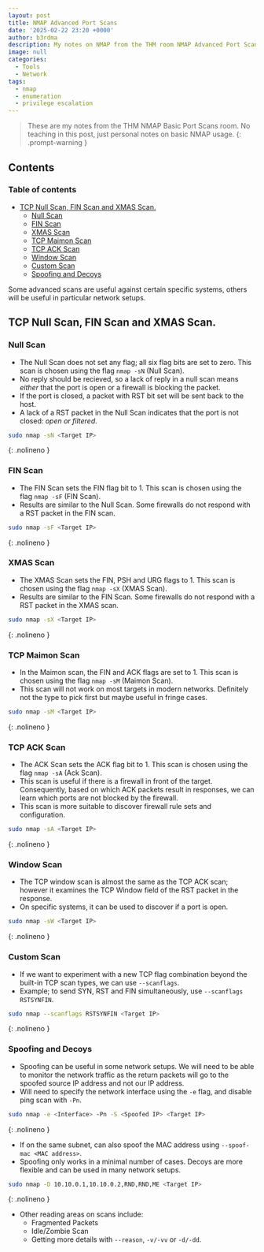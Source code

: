 ```yaml
---
layout: post
title: NMAP Advanced Port Scans
date: '2025-02-22 23:20 +0000'
author: b3rdma
description: My notes on NMAP from the THM room NMAP Advanced Port Scans
image: null
categories:
  - Tools
  - Network
tags:
  - nmap
  - enumeration
  - privilege escalation
---
```

<!-- prettier-ignore-start -->
> These are my notes from the THM NMAP Basic Port Scans room. No teaching in
> this post, just personal notes on basic NMAP usage.
{: .prompt-warning }
<!-- prettier-ignore-end -->

## Contents

### Table of contents

<!-- toc -->

- [TCP Null Scan, FIN Scan and XMAS Scan.](#tcp-null-scan-fin-scan-and-xmas-scan)
  * [Null Scan](#null-scan)
  * [FIN Scan](#fin-scan)
  * [XMAS Scan](#xmas-scan)
  * [TCP Maimon Scan](#tcp-maimon-scan)
  * [TCP ACK Scan](#tcp-ack-scan)
  * [Window Scan](#window-scan)
  * [Custom Scan](#custom-scan)
  * [Spoofing and Decoys](#spoofing-and-decoys)

<!-- tocstop -->

Some advanced scans are useful against certain specific systems, others will be
useful in particular network setups.

## TCP Null Scan, FIN Scan and XMAS Scan.

### Null Scan

- The Null Scan does not set any flag; all six flag bits are set to zero. This
  scan is chosen using the flag `nmap -sN` (Null Scan).
- No reply should be recieved, so a lack of reply in a null scan means _either_
  that the port is open or a firewall is blocking the packet.
- If the port is closed, a packet with RST bit set will be sent back to the
  host.
- A lack of a RST packet in the Null Scan indicates that the port is not closed:
  _*open or filtered*_.

<!-- prettier-ignore-start -->
```bash
sudo nmap -sN <Target IP>
```
{: .nolineno }
<!-- prettier-ignore-end -->

### FIN Scan

- The FIN Scan sets the FIN flag bit to 1. This scan is chosen using the flag
  `nmap -sF` (FIN Scan).
- Results are similar to the Null Scan. Some firewalls do not respond with a RST
  packet in the FIN scan.

<!-- prettier-ignore-start -->
```bash
sudo nmap -sF <Target IP>
```
{: .nolineno }
<!-- prettier-ignore-end -->

### XMAS Scan

- The XMAS Scan sets the FIN, PSH and URG flags to 1. This scan is chosen using
  the flag `nmap -sX` (XMAS Scan).
- Results are similar to the FIN Scan. Some firewalls do not respond with a RST
  packet in the XMAS scan.

<!-- prettier-ignore-start -->
```bash
sudo nmap -sX <Target IP>
```
{: .nolineno }
<!-- prettier-ignore-end -->

### TCP Maimon Scan

- In the Maimon scan, the FIN and ACK flags are set to 1. This scan is chosen
  using the flag `nmap -sM` (Maimon Scan).
- This scan will not work on most targets in modern networks. Definitely not the
  type to pick first but maybe useful in fringe cases.

<!-- prettier-ignore-start -->
```bash
sudo nmap -sM <Target IP>
```
{: .nolineno }
<!-- prettier-ignore-end -->

### TCP ACK Scan

- The ACK Scan sets the ACK flag bit to 1. This scan is chosen using the flag
  `nmap -sA` (Ack Scan).
- This scan is useful if there is a firewall in front of the target.
  Consequently, based on which ACK packets result in responses, we can learn which
  ports are not blocked by the firewall.
- This scan is more suitable to discover firewall rule sets and configuration.

<!-- prettier-ignore-start -->
```bash
sudo nmap -sA <Target IP>
```
{: .nolineno }
<!-- prettier-ignore-end -->

### Window Scan

- The TCP window scan is almost the same as the TCP ACK scan; however it
  examines the TCP Window field of the RST packet in the response.
- On specific systems, it can be used to discover if a port is open.

<!-- prettier-ignore-start -->
```bash
sudo nmap -sW <Target IP>
```
{: .nolineno }
<!-- prettier-ignore-end -->

### Custom Scan

- If we want to experiment with a new TCP flag combination beyond the built-in
  TCP scan types, we can use `--scanflags`.
- Example; to send SYN, RST and FIN simultaneously, use `--scanflags RSTSYNFIN`.

<!-- prettier-ignore-start -->
```bash
sudo nmap --scanflags RSTSYNFIN <Target IP>
```
{: .nolineno }
<!-- prettier-ignore-end -->

### Spoofing and Decoys

- Spoofing can be useful in some network setups. We will need to be able to
  monitor the network traffic as the return packets will go to the spoofed source
  IP address and not our IP address.
- Will need to specify the network interface using the `-e` flag, and disable
  ping scan with `-Pn`.

<!-- prettier-ignore-start -->
```bash
sudo nmap -e <Interface> -Pn -S <Spoofed IP> <Target IP>
```
{: .nolineno }
<!-- prettier-ignore-end -->

- If on the same subnet, can also spoof the MAC address using `--spoof-mac <MAC
address>`.
- Spoofing only works in a minimal number of cases. Decoys are more flexible and
  can be used in many network setups.

<!-- prettier-ignore-start -->
```bash
sudo nmap -D 10.10.0.1,10.10.0.2,RND,RND,ME <Target IP>
```
{: .nolineno }
<!-- prettier-ignore-end -->

- Other reading areas on scans include:
  - Fragmented Packets
  - Idle/Zombie Scan
  - Getting more details with `--reason`, `-v/-vv` or `-d/-dd`.

